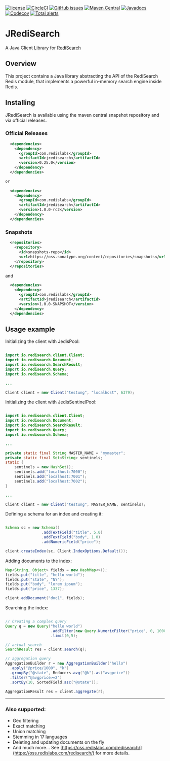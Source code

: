 [![license](https://img.shields.io/github/license/RedisLabs/JRediSearch.svg)](https://github.com/RediSearch/JRediSearch/blob/master/LICENSE)
[![CircleCI](https://circleci.com/gh/RediSearch/JRediSearch/tree/master.svg?style=svg)](https://circleci.com/gh/RediSearch/JRediSearch/tree/master)
[![GitHub issues](https://img.shields.io/github/release/RedisLabs/JRediSearch.svg)](https://github.com/RedisLabs/JRediSearch/releases/latest)
[![Maven Central](https://maven-badges.herokuapp.com/maven-central/com.redislabs/jredisearch/badge.svg)](https://maven-badges.herokuapp.com/maven-central/com.redislabs/jredisearch)
[![Javadocs](https://www.javadoc.io/badge/com.redislabs/jredisearch.svg)](https://www.javadoc.io/doc/com.redislabs/jredisearch)
[![Codecov](https://codecov.io/gh/RediSearch/JRediSearch/branch/master/graph/badge.svg)](https://codecov.io/gh/RediSearch/JRediSearch)
[![Total alerts](https://img.shields.io/lgtm/alerts/g/RediSearch/JRediSearch.svg?logo=lgtm&logoWidth=18)](https://lgtm.com/projects/g/RediSearch/JRediSearch/alerts/)



# JRediSearch

A Java Client Library for [RediSearch](https://oss.redislabs.com/redisearch/)

## Overview 

This project contains a Java library abstracting the API of the RediSearch Redis module, that implements a powerful 
in-memory search engine inside Redis. 
 
## Installing

JRediSearch is available using the maven central snapshot repository and via official
releases.

### Official Releases

```xml
  <dependencies>
    <dependency>
      <groupId>com.redislabs</groupId>
      <artifactId>jredisearch</artifactId>
      <version>0.25.0</version>
    </dependency>
  </dependencies>

or   
  
  <dependencies>
    <dependency>
      <groupId>com.redislabs</groupId>
      <artifactId>jredisearch</artifactId>
      <version>1.0.0-rc2</version>
    </dependency>
  </dependencies>
```

### Snapshots

```xml
  <repositories>
    <repository>
      <id>snapshots-repo</id>
      <url>https://oss.sonatype.org/content/repositories/snapshots</url>
    </repository>
  </repositories>
```

and
```xml
  <dependencies>
    <dependency>
      <groupId>com.redislabs</groupId>
      <artifactId>jredisearch</artifactId>
      <version>1.0.0-SNAPSHOT</version>
    </dependency>
  </dependencies>
```

## Usage example

Initializing the client with JedisPool:

```java

import io.redisearch.client.Client;
import io.redisearch.Document;
import io.redisearch.SearchResult;
import io.redisearch.Query;
import io.redisearch.Schema;

...

Client client = new Client("testung", "localhost", 6379);

```
Initializing the client with JedisSentinelPool:

```java

import io.redisearch.client.Client;
import io.redisearch.Document;
import io.redisearch.SearchResult;
import io.redisearch.Query;
import io.redisearch.Schema;

...

private static final String MASTER_NAME = "mymaster";
private static final Set<String> sentinels;
static {
    sentinels = new HashSet();
    sentinels.add("localhost:7000");
    sentinels.add("localhost:7001");
    sentinels.add("localhost:7002");
}

...

Client client = new Client("testung", MASTER_NAME, sentinels);

```

Defining a schema for an index and creating it:

```java

Schema sc = new Schema()
                .addTextField("title", 5.0)
                .addTextField("body", 1.0)
                .addNumericField("price");

client.createIndex(sc, Client.IndexOptions.Default());

```
 
Adding documents to the index:

```java
Map<String, Object> fields = new HashMap<>();
fields.put("title", "hello world");
fields.put("state", "NY");
fields.put("body", "lorem ipsum");
fields.put("price", 1337);

client.addDocument("doc1", fields);

```

Searching the index:

```java

// Creating a complex query
Query q = new Query("hello world")
                    .addFilter(new Query.NumericFilter("price", 0, 1000))
                    .limit(0,5);

// actual search
SearchResult res = client.search(q);

// aggregation query
AggregationBuilder r = new AggregationBuilder("hello")
  .apply("@price/1000", "k")
  .groupBy("@state", Reducers.avg("@k").as("avgprice"))
  .filter("@avgprice>=2")
  .sortBy(10, SortedField.asc("@state"));
  
AggregationResult res = client.aggregate(r);
```

---
 
### Also supported:

* Geo filtering
* Exact matching
* Union matching
* Stemming in 17 languages
* Deleting and updating documents on the fly
* And much more... See [https://oss.redislabs.com/redisearch/](https://oss.redislabs.com/redisearch/) for more details.

